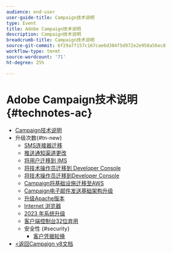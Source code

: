 ```yaml
---
audience: end-user
user-guide-title: Campaign技术说明
type: Event
title: Adobe Campaign技术说明
description: Campaign技术说明
breadcrumb-title: Campaign技术说明
source-git-commit: 6f29a7f157c167cae6d304f5d972e2e958a56ec8
workflow-type: tm+mt
source-wordcount: '71'
ht-degree: 25%

---
```



# Adobe Campaign技术说明 {#technotes-ac}

+ [Campaign技术说明](technotes-home.md)
+ 升级次数{#tn-new}
   + [SMS连接器迁移](upgrades/sms-migration.md)
   + [推送通知渠道更改](upgrades/push-technote.md)
   + [将用户迁移到 IMS](upgrades/migrate-users-to-ims.md)
   + [将技术操作员迁移到 Developer Console](upgrades/ims-migration.md)
   + [将技术操作员迁移到Developer Console](upgrades/ims-migration-old.md)
   + [Campaign将基础设施迁移至AWS](upgrades/migrate-to-aws.md)
   + [Campaign电子邮件发送基础架构升级](upgrades/upgrade-to-aws.md)
   + [升级Apache版本](upgrades/apache.md)
   + [Internet 浏览器](upgrades/browsers.md)
   + [2023 年系统升级](upgrades/tech-stack-upgrade.md)
   + [客户端控制台32位弃用](upgrades/console.md)
   + 安全性 {#security}
      + [客户凭据轮换](security/credential-rotation-guide.md)
+ [&lt;返回Campaign v8文档](https://experienceleague.adobe.com/zh-hans/docs/campaign/campaign-v8/campaign-home)
